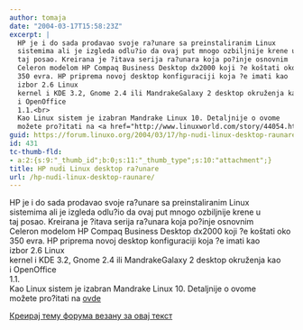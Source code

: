 ```yaml
---
author: tomaja
date: "2004-03-17T15:58:23Z"
excerpt: |
  HP je i do sada prodavao svoje ra?unare sa preinstaliranim Linux
  sistemima ali je izgleda odlu?io da ovaj put mnogo ozbiljnije krene u
  taj posao. Kreirana je ?itava serija ra?unara koja po?inje osnovnim
  Celeron modelom HP Compaq Business Desktop dx2000 koji ?e koštati oko
  350 evra. HP priprema novoj desktop konfiguraciji koja ?e imati kao
  izbor 2.6 Linux
  kernel i KDE 3.2, Gnome 2.4 ili MandrakeGalaxy 2 desktop okruženja kao
  i OpenOffice
  1.1.<br>
  Kao Linux sistem je izabran Mandrake Linux 10. Detaljnije o ovome
  možete pro?itati na <a href="http://www.linuxworld.com/story/44054.htm">ovde</a>
guid: https://forum.linuxo.org/2004/03/17/hp-nudi-linux-desktop-raunare/
id: 431
tc-thumb-fld:
- a:2:{s:9:"_thumb_id";b:0;s:11:"_thumb_type";s:10:"attachment";}
title: HP nudi Linux desktop ra?unare
url: /hp-nudi-linux-desktop-raunare/
---
```

HP je i do sada prodavao svoje ra?unare sa preinstaliranim Linux  
sistemima ali je izgleda odlu?io da ovaj put mnogo ozbiljnije krene u  
taj posao. Kreirana je ?itava serija ra?unara koja po?inje osnovnim  
Celeron modelom HP Compaq Business Desktop dx2000 koji ?e koštati oko  
350 evra. HP priprema novoj desktop konfiguraciji koja ?e imati kao  
izbor 2.6 Linux  
kernel i KDE 3.2, Gnome 2.4 ili MandrakeGalaxy 2 desktop okruženja kao  
i OpenOffice  
1.1.  
Kao Linux sistem je izabran Mandrake Linux 10. Detaljnije o ovome  
možete pro?itati na [ovde](http://www.linuxworld.com/story/44054.htm)<!--break-->

[Креирај тему форума везану за овај текст](https://linuxo.org/nova-tema-na-forumu/?se_pid=431)
